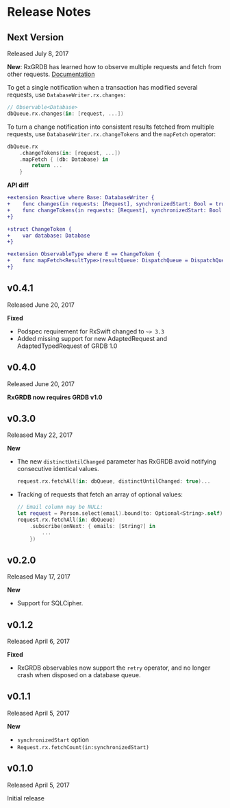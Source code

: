 Release Notes
=============

## Next Version

Released July 8, 2017

**New**: RxGRDB has learned how to observe multiple requests and fetch from other requests. [Documentation](https://github.com/RxSwiftCommunity/RxGRDB#observing-multiple-requests)

To get a single notification when a transaction has modified several requests, use `DatabaseWriter.rx.changes`:

```swift
// Observable<Database>
dbQueue.rx.changes(in: [request, ...])
```

To turn a change notification into consistent results fetched from multiple requests, use `DatabaseWriter.rx.changeTokens` and the `mapFetch` operator:

```swift
dbQueue.rx
    .changeTokens(in: [request, ...])
    .mapFetch { (db: Database) in
        return ...
    }
```

**API diff**

```diff
+extension Reactive where Base: DatabaseWriter {
+    func changes(in requests: [Request], synchronizedStart: Bool = true) -> Observable<Database>
+    func changeTokens(in requests: [Request], synchronizedStart: Bool = true) -> Observable<ChangeToken>
+}

+struct ChangeToken {
+    var database: Database
+}

+extension ObservableType where E == ChangeToken {
+    func mapFetch<ResultType>(resultQueue: DispatchQueue = DispatchQueue.main, _ fetch: @escaping (Database) throws -> ResultType) -> Observable<ResultType>
+}
```


## v0.4.1

Released June 20, 2017

**Fixed**

- Podspec requirement for RxSwift changed to `~> 3.3`
- Added missing support for new AdaptedRequest and AdaptedTypedRequest of GRDB 1.0


## v0.4.0

Released June 20, 2017

**RxGRDB now requires GRDB v1.0**


## v0.3.0

Released May 22, 2017

**New**

- The new `distinctUntilChanged` parameter has RxGRDB avoid notifying consecutive identical values.

    ```swift
    request.rx.fetchAll(in: dbQueue, distinctUntilChanged: true)...
    ```

- Tracking of requests that fetch an array of optional values:
    
    ```swift
    // Email column may be NULL:
    let request = Person.select(email).bound(to: Optional<String>.self)
    request.rx.fetchAll(in: dbQueue)
        .subscribe(onNext: { emails: [String?] in
            ...
        })
    ```


## v0.2.0

Released May 17, 2017

**New**

- Support for SQLCipher.


## v0.1.2

Released April 6, 2017

**Fixed**

- RxGRDB observables now support the `retry` operator, and no longer crash when disposed on a database queue.


## v0.1.1

Released April 5, 2017

**New**

- `synchronizedStart` option
- `Request.rx.fetchCount(in:synchronizedStart)`


## v0.1.0

Released April 5, 2017

Initial release
